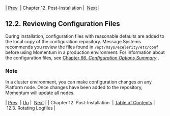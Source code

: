 | [Prev](post_installation)  | Chapter 12. Post-Installation |  [Next](install.post-install.rotate) |

## 12.2. Reviewing Configuration Files

During installation, configuration files with reasonable defaults are added to the local copy of the configuration repository. Message Systems recommends you review the files found in `/opt/msys/ecelerity/etc/conf` before using Momentum in a production environment. For information about the configuration files, see [Chapter 66, *Configuration Options Summary*](config.options.summary "Chapter 66. Configuration Options Summary") .

### Note

In a cluster environment, you can make configuration changes on any Platform node. Once changes have been added to the repository, Momentum will update all nodes.

| [Prev](post_installation)  | [Up](post_installation) |  [Next](install.post-install.rotate) |
| Chapter 12. Post-Installation  | [Table of Contents](index) |  12.3. Rotating Logfiles |


